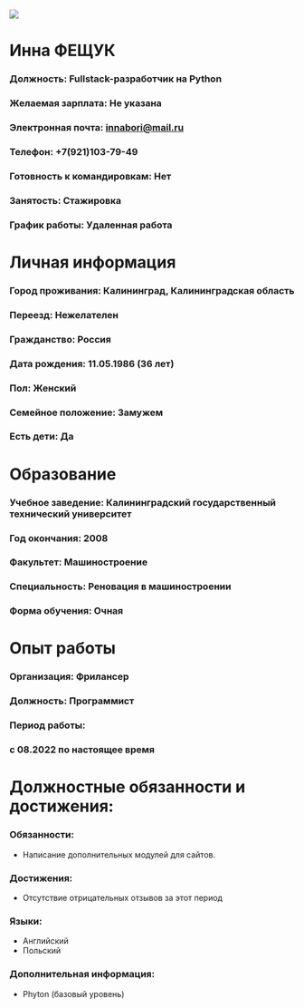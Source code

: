 # ![ ](https://avt-13.foto.mail.ru/mail/innabori/_avatar180?)

# Инна ФЕЩУК
### Должность: Fullstack-разработчик на Python
### Желаемая зарплата: Не указана
### Электронная почта: innabori@mail.ru
### Телефон: +7(921)103-79-49
### Готовность к командировкам: Нет
### Занятость: Стажировка
### График работы: Удаленная работа
#
# Личная информация
### Город проживания: Калининград, Калининградская область
### Переезд: Нежелателен
### Гражданство: Россия
### Дата рождения: 11.05.1986 (36 лет)
### Пол: Женский
### Семейное положение: Замужем
### Есть дети: Да
#
# Образование
### Учебное заведение: Калининградский государственный технический университет
### Год окончания: 2008
### Факультет: Машиностроение
### Специальность: Реновация в машиностроении
### Форма обучения: Очная
#
# Опыт работы
### Организация: Фрилансер
### Должность: Программист
### Период работы:
### c 08.2022 по настоящее время
#
# Должностные обязанности и достижения: 
### Обязанности:
- Написание дополнительных модулей для сайтов.
### Достижения:
- Отсутствие отрицательных отзывов за этот период
### Языки: 
- Английский
- Польский
### Дополнительная информация: 
- Phyton (базовый уровень)
